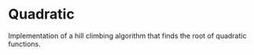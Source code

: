 # Quadratic

Implementation of a hill climbing algorithm that finds the root of quadratic functions.
